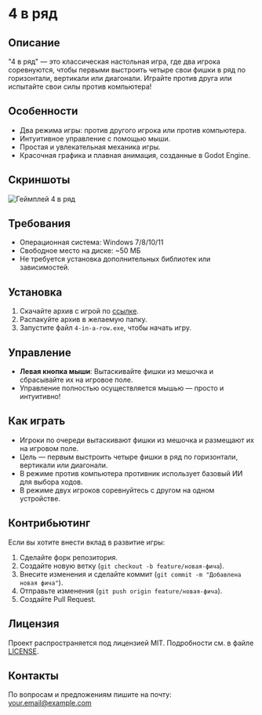 # 4 в ряд

## Описание
"4 в ряд" — это классическая настольная игра, где два игрока соревнуются, чтобы первыми выстроить четыре свои фишки в ряд по горизонтали, вертикали или диагонали. Играйте против друга или испытайте свои силы против компьютера!

## Особенности
- Два режима игры: против другого игрока или против компьютера.
- Интуитивное управление с помощью мыши.
- Простая и увлекательная механика игры.
- Красочная графика и плавная анимация, созданные в Godot Engine.

## Скриншоты
![Геймплей 4 в ряд](screenshots/gameplay.png)

## Требования
- Операционная система: Windows 7/8/10/11
- Свободное место на диске: ~50 МБ
- Не требуется установка дополнительных библиотек или зависимостей.

## Установка
1. Скачайте архив с игрой по [ссылке](https://example.com/download).
2. Распакуйте архив в желаемую папку.
3. Запустите файл `4-in-a-row.exe`, чтобы начать игру.

## Управление
- **Левая кнопка мыши**: Вытаскивайте фишки из мешочка и сбрасывайте их на игровое поле.
- Управление полностью осуществляется мышью — просто и интуитивно!

## Как играть
- Игроки по очереди вытаскивают фишки из мешочка и размещают их на игровом поле.
- Цель — первым выстроить четыре фишки в ряд по горизонтали, вертикали или диагонали.
- В режиме против компьютера противник использует базовый ИИ для выбора ходов.
- В режиме двух игроков соревнуйтесь с другом на одном устройстве.

## Контрибьютинг
Если вы хотите внести вклад в развитие игры:
1. Сделайте форк репозитория.
2. Создайте новую ветку (`git checkout -b feature/новая-фича`).
3. Внесите изменения и сделайте коммит (`git commit -m "Добавлена новая фича"`).
4. Отправьте изменения (`git push origin feature/новая-фича`).
5. Создайте Pull Request.

## Лицензия
Проект распространяется под лицензией MIT. Подробности см. в файле [LICENSE](LICENSE).

## Контакты
По вопросам и предложениям пишите на почту: your.email@example.com